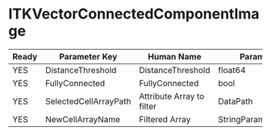 # ITKVectorConnectedComponentImage #

| Ready | Parameter Key | Human Name | Parameter Type | Parameter Class |
|-------|---------------|------------|-----------------|----------------|
| YES | DistanceThreshold | DistanceThreshold | float64 | Float64Parameter |
| YES | FullyConnected | FullyConnected | bool | BoolParameter |
| YES | SelectedCellArrayPath | Attribute Array to filter | DataPath | ArraySelectionParameter |
| YES | NewCellArrayName | Filtered Array | StringParameter::ValueType | StringParameter |
